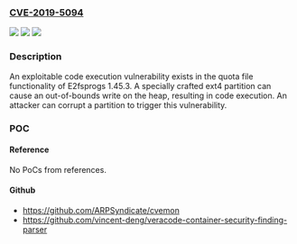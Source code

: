 ### [CVE-2019-5094](https://cve.mitre.org/cgi-bin/cvename.cgi?name=CVE-2019-5094)
![](https://img.shields.io/static/v1?label=Product&message=E2fsprogs&color=blue)
![](https://img.shields.io/static/v1?label=Version&message=n%2Fa&color=blue)
![](https://img.shields.io/static/v1?label=Vulnerability&message=CWE-787%3A%20Out-of-bounds%20Write&color=brighgreen)

### Description

An exploitable code execution vulnerability exists in the quota file functionality of E2fsprogs 1.45.3. A specially crafted ext4 partition can cause an out-of-bounds write on the heap, resulting in code execution. An attacker can corrupt a partition to trigger this vulnerability.

### POC

#### Reference
No PoCs from references.

#### Github
- https://github.com/ARPSyndicate/cvemon
- https://github.com/vincent-deng/veracode-container-security-finding-parser

